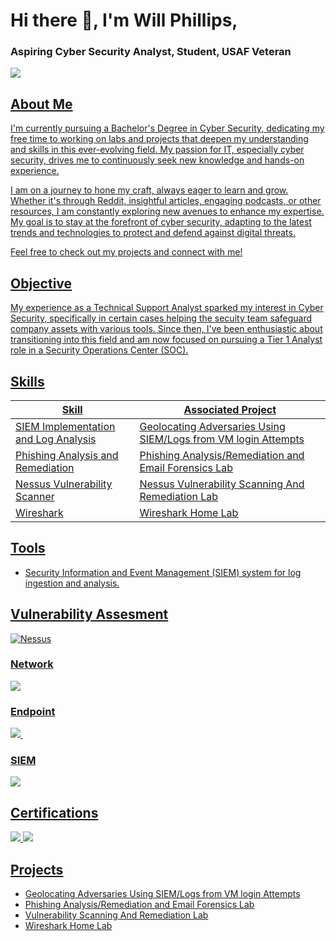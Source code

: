 # Hi there 👋, I'm Will Phillips, 
### Aspiring Cyber Security Analyst, Student, USAF Veteran</span>


<a href="https://linkedin.com/in/william-phillips12"><img src="https://img.shields.io/badge/-LinkedIn-0072b1?&style=for-the-badge&logo=linkedin&logoColor=white" />
## About Me
I'm currently pursuing a Bachelor's Degree in Cyber Security, dedicating my free time to working on labs and projects that deepen my understanding and skills in this ever-evolving field. My passion for IT, especially cyber security, drives me to continuously seek new knowledge and hands-on experience.

I am on a journey to hone my craft, always eager to learn and grow. Whether it's through Reddit, insightful articles, engaging podcasts, or other resources, I am constantly exploring new avenues to enhance my expertise. My goal is to stay at the forefront of cyber security, adapting to the latest trends and technologies to protect and defend against digital threats.

Feel free to check out my projects and connect with me!
## Objective
My experience as a Technical Support Analyst sparked my interest in Cyber Security, specifically in certain cases helping the secuity team safeguard company assets with various tools. Since then, I've been enthusiastic about transitioning into this field and am now focused on pursuing a Tier 1 Analyst role in a Security Operations Center (SOC).
## Skills

| Skill                                         | Associated Project         |
|-----------------------------------------------|----------------------------|
| SIEM Implementation and Log Analysis          | <a href="https://github.com/Willphillips96/Azure-SIEM-Honeypot-Lab">Geolocating Adversaries Using SIEM/Logs from VM login Attempts</a>|
| Phishing Analysis and Remediation      | <a href="https://github.com/Willphillips96/Phishing-Analysis-and-Email-Forensics-Lab">Phishing Analysis/Remediation and Email Forensics Lab</a>||
| Nessus Vulnerability Scanner | <a href="https://github.com/Willphillips96/Home-SIEM-Lab/blob/main/README.md"> Nessus Vulnerability Scanning And Remediation Lab|
| Wireshark | <a href="https://github.com/Willphillips96/Wireshark-Home-Lab/blob/main/README.md"> Wireshark Home Lab|

## Tools
- Security Information and Event Management (SIEM) system for log ingestion and analysis.

## Vulnerability Assesment
![Nessus](https://img.shields.io/badge/-Nessus-0000FF?style=for-the-badge&logo=Nessus&logoColor=white)




### Network
<div>
    <img src="https://img.shields.io/badge/-Wireshark-1679A7?&style=for-the-badge&logo=Wireshark&logoColor=white" />
</div>

### Endpoint
<div>
    <img src="https://img.shields.io/badge/-Microsoft_Defender_for_Endpoint-00A4EF?&style=for-the-badge&logo=Microsoft&logoColor=white" />
    <img src="" />
</div>

### SIEM
<div>
    <img src="https://img.shields.io/badge/-Microsoft_Sentinel-0078D4?&style=for-the-badge&logo=Microsoft&logoColor=white" />
</div>

## Certifications
<div>
<img src="https://img.shields.io/badge/-Security%2B-FF0000?&style=for-the-badge&logo=CompTIA&logoColor=white" />
<img src="https://img.shields.io/badge/-Azure%20Fundamentals-0078D4?&style=for-the-badge&logo=Microsoft%20Azure&logoColor=white" />
</div>

## Projects
- <a href="https://github.com/Willphillips96/Azure-SIEM-Honeypot-Lab">Geolocating Adversaries Using SIEM/Logs from VM login Attempts</a>
- <a href="https://github.com/Willphillips96/Phishing-Analysis-and-Email-Forensics-Lab">Phishing Analysis/Remediation and Email Forensics Lab</a>
- <a href="https://github.com/Willphillips96/Home-SIEM-Lab/blob/main/README.md">Vulnerability Scanning And Remediation Lab
- <a href="https://github.com/Willphillips96/Wireshark-Home-Lab/blob/main/README.md">Wireshark Home Lab
